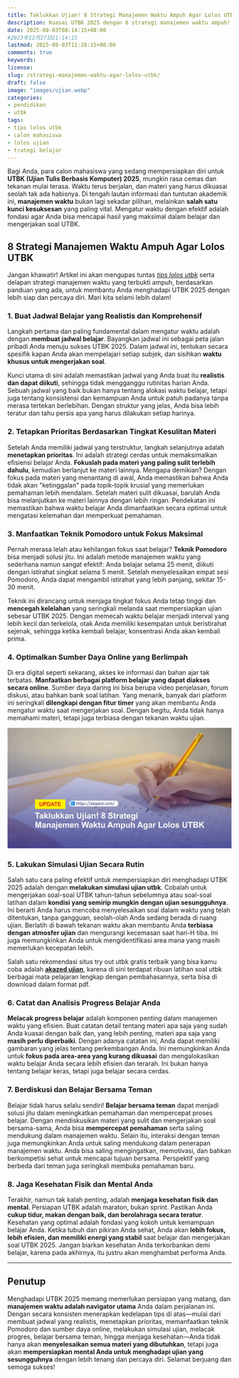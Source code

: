 ```yaml
---
title: Taklukkan Ujian! 8 Strategi Manajemen Waktu Ampuh Agar Lolos UTBK
description: Kuasai UTBK 2025 dengan 8 strategi manajemen waktu ampuh! Pelajari tips belajar efektif, prioritaskan materi, manfaatkan simulasi, dan jaga kesehatan untuk calon mahasiswa meraih sukses ujian
date: 2025-08-03T08:14:15+08:00 
#2023年12月27日21:14:15
lastmod: 2025-08-03T11:28:15+08:00 
comments: true
keywords: 
license: 
slug: /strategi-manajemen-waktu-agar-lolos-utbk/
draft: false 
image: "images/ujian.webp"
categories:
- pendidikan
- utbk
tags:
- tips lolos utbk
- calon mahasiswa
- lolos ujian
- trategi belajar
---
```


Bagi Anda, para calon mahasiswa yang sedang mempersiapkan diri untuk **UTBK (Ujian Tulis Berbasis Komputer) 2025**, mungkin rasa cemas dan tekanan mulai terasa. Waktu terus berjalan, dan materi yang harus dikuasai seolah tak ada habisnya. Di tengah lautan informasi dan tuntutan akademik ini, **manajemen waktu** bukan lagi sekadar pilihan, melainkan **salah satu kunci kesuksesan** yang paling vital. Mengatur waktu dengan efektif adalah fondasi agar Anda bisa mencapai hasil yang maksimal dalam belajar dan mengerjakan soal UTBK.

## 8 Strategi Manajemen Waktu Ampuh Agar Lolos UTBK
Jangan khawatir! Artikel ini akan mengupas tuntas *[tips lolos utbk](/strategi-manajemen-waktu-agar-lolos-utbk/)* serta delapan strategi manajemen waktu yang terbukti ampuh, berdasarkan panduan yang ada, untuk membantu Anda menghadapi UTBK 2025 dengan lebih siap dan percaya diri. Mari kita selami lebih dalam!


### **1. Buat Jadwal Belajar yang Realistis dan Komprehensif**

Langkah pertama dan paling fundamental dalam mengatur waktu adalah dengan **membuat jadwal belajar**. Bayangkan jadwal ini sebagai peta jalan pribadi Anda menuju sukses UTBK 2025. Dalam jadwal ini, tentukan secara spesifik kapan Anda akan mempelajari setiap subjek, dan sisihkan **waktu khusus untuk mengerjakan soal**.

Kunci utama di sini adalah memastikan jadwal yang Anda buat itu **realistis dan dapat diikuti**, sehingga tidak mengganggu rutinitas harian Anda. Sebuah jadwal yang baik bukan hanya tentang alokasi waktu belajar, tetapi juga tentang konsistensi dan kemampuan Anda untuk patuh padanya tanpa merasa tertekan berlebihan. Dengan struktur yang jelas, Anda bisa lebih teratur dan tahu persis apa yang harus dilakukan setiap harinya.

### **2. Tetapkan Prioritas Berdasarkan Tingkat Kesulitan Materi**

Setelah Anda memiliki jadwal yang terstruktur, langkah selanjutnya adalah **menetapkan prioritas**. Ini adalah strategi cerdas untuk memaksimalkan efisiensi belajar Anda. **Fokuslah pada materi yang paling sulit terlebih dahulu**, kemudian berlanjut ke materi lainnya. Mengapa demikian? Dengan fokus pada materi yang menantang di awal, Anda memastikan bahwa Anda tidak akan "ketinggalan" pada topik-topik krusial yang memerlukan pemahaman lebih mendalam. Setelah materi sulit dikuasai, barulah Anda bisa melanjutkan ke materi lainnya dengan lebih ringan. Pendekatan ini memastikan bahwa waktu belajar Anda dimanfaatkan secara optimal untuk mengatasi kelemahan dan memperkuat pemahaman.

### **3. Manfaatkan Teknik Pomodoro untuk Fokus Maksimal**

Pernah merasa lelah atau kehilangan fokus saat belajar? **Teknik Pomodoro** bisa menjadi solusi jitu. Ini adalah metode manajemen waktu yang sederhana namun sangat efektif: Anda belajar selama 25 menit, diikuti dengan istirahat singkat selama 5 menit. Setelah menyelesaikan empat sesi Pomodoro, Anda dapat mengambil istirahat yang lebih panjang, sekitar 15-30 menit.

Teknik ini dirancang untuk menjaga tingkat fokus Anda tetap tinggi dan **mencegah kelelahan** yang seringkali melanda saat mempersiapkan ujian sebesar UTBK 2025. Dengan memecah waktu belajar menjadi interval yang lebih kecil dan terkelola, otak Anda memiliki kesempatan untuk beristirahat sejenak, sehingga ketika kembali belajar, konsentrasi Anda akan kembali prima.

### **4. Optimalkan Sumber Daya Online yang Berlimpah**

Di era digital seperti sekarang, akses ke informasi dan bahan ajar tak terbatas. **Manfaatkan berbagai platform belajar yang dapat diakses secara online**. Sumber daya daring ini bisa berupa video penjelasan, forum diskusi, atau bahkan bank soal latihan. Yang menarik, banyak dari platform ini seringkali **dilengkapi dengan fitur timer** yang akan membantu Anda mengatur waktu saat mengerjakan soal. Dengan begitu, Anda tidak hanya memahami materi, tetapi juga terbiasa dengan tekanan waktu ujian.

![situs simulasi utbk](images/ujian.webp)
### **5. Lakukan Simulasi Ujian Secara Rutin**

Salah satu cara paling efektif untuk mempersiapkan diri menghadapi UTBK 2025 adalah dengan **melakukan simulasi ujian utbk**. Cobalah untuk mengerjakan soal-soal UTBK tahun-tahun sebelumnya atau soal-soal latihan dalam **kondisi yang semirip mungkin dengan ujian sesungguhnya**. Ini berarti Anda harus mencoba menyelesaikan soal dalam waktu yang telah ditentukan, tanpa gangguan, seolah-olah Anda sedang berada di ruang ujian. Berlatih di bawah tekanan waktu akan membantu Anda **terbiasa dengan atmosfer ujian** dan mengurangi kecemasan saat hari-H tiba. Ini juga memungkinkan Anda untuk mengidentifikasi area mana yang masih memerlukan kecepatan lebih.

Salah satu rekomendasi situs try out utbk gratis terbaik yang bisa kamu coba adalah **[akazed ujian](/ujian/)**, karena di sini terdapat ribuan latihan soal utbk berbagai mata pelajaran lengkap dengan pembahasannya, serta bisa di download dalam format pdf.

### **6. Catat dan Analisis Progress Belajar Anda**

**Melacak progress belajar** adalah komponen penting dalam manajemen waktu yang efisien. Buat catatan detail tentang materi apa saja yang sudah Anda kuasai dengan baik dan, yang lebih penting, materi apa saja yang **masih perlu diperbaiki**. Dengan adanya catatan ini, Anda dapat memiliki gambaran yang jelas tentang perkembangan Anda. Ini memungkinkan Anda untuk **fokus pada area-area yang kurang dikuasai** dan mengalokasikan waktu belajar Anda secara lebih efisien dan terarah. Ini bukan hanya tentang belajar keras, tetapi juga belajar secara cerdas.

### **7. Berdiskusi dan Belajar Bersama Teman**

Belajar tidak harus selalu sendiri! **Belajar bersama teman** dapat menjadi solusi jitu dalam meningkatkan pemahaman dan mempercepat proses belajar. Dengan mendiskusikan materi yang sulit dan mengerjakan soal bersama-sama, Anda bisa **mempercepat pemahaman** serta saling mendukung dalam manajemen waktu. Selain itu, interaksi dengan teman juga memungkinkan Anda untuk saling mendukung dalam penerapan manajemen waktu. Anda bisa saling mengingatkan, memotivasi, dan bahkan berkompetisi sehat untuk mencapai tujuan bersama. Perspektif yang berbeda dari teman juga seringkali membuka pemahaman baru.

### **8. Jaga Kesehatan Fisik dan Mental Anda**

Terakhir, namun tak kalah penting, adalah **menjaga kesehatan fisik dan mental**. Persiapan UTBK adalah maraton, bukan sprint. Pastikan Anda **cukup tidur, makan dengan baik, dan berolahraga secara teratur**. Kesehatan yang optimal adalah fondasi yang kokoh untuk kemampuan belajar Anda. Ketika tubuh dan pikiran Anda sehat, Anda akan **lebih fokus, lebih efisien, dan memiliki energi yang stabil** saat belajar dan mengerjakan soal UTBK 2025. Jangan biarkan kesehatan Anda terkorbankan demi belajar, karena pada akhirnya, itu justru akan menghambat performa Anda.

---

## Penutup

Menghadapi UTBK 2025 memang memerlukan persiapan yang matang, dan **manajemen waktu adalah navigator utama** Anda dalam perjalanan ini. Dengan secara konsisten menerapkan kedelapan tips di atas—mulai dari membuat jadwal yang realistis, menetapkan prioritas, memanfaatkan teknik Pomodoro dan sumber daya online, melakukan simulasi ujian, melacak progres, belajar bersama teman, hingga menjaga kesehatan—Anda tidak hanya akan **menyelesaikan semua materi yang dibutuhkan**, tetapi juga akan **mempersiapkan mental Anda untuk menghadapi ujian yang sesungguhnya** dengan lebih tenang dan percaya diri. Selamat berjuang dan semoga sukses!